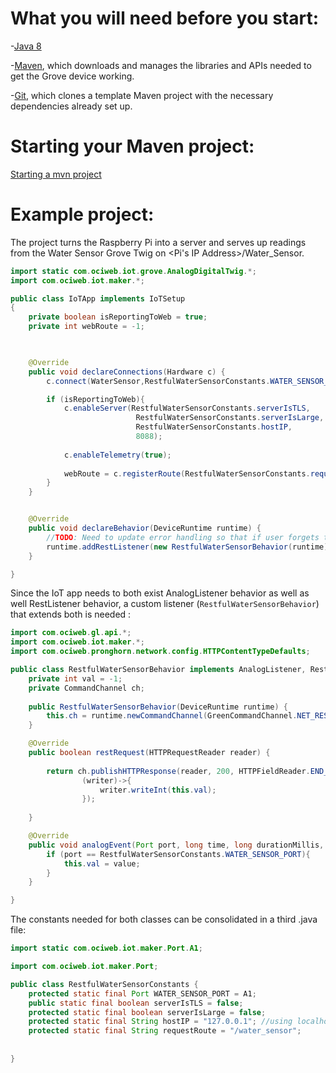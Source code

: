 # What you will need before you start:
-[Java 8](https://docs.oracle.com/javase/8/docs/technotes/guides/install/install_overview.html) 

-[Maven](https://maven.apache.org/install.html), which downloads and manages the libraries and APIs needed to get the Grove device working.

-[Git](https://git-scm.com/), which clones a template Maven project with the necessary dependencies already set up.

# Starting your Maven project: 
[Starting a mvn project](https://github.com/oci-pronghorn/FogLighter/blob/master/README.md)

# Example project:

The project turns the Raspberry Pi into a server and serves up readings from the Water Sensor Grove Twig on  <Pi's IP Address>/Water_Sensor.

```java
import static com.ociweb.iot.grove.AnalogDigitalTwig.*;
import com.ociweb.iot.maker.*;

public class IoTApp implements IoTSetup
{
	private boolean isReportingToWeb = true;
	private int webRoute = -1;


	
	@Override
	public void declareConnections(Hardware c) {
		c.connect(WaterSensor,RestfulWaterSensorConstants.WATER_SENSOR_PORT);

		if (isReportingToWeb){
			c.enableServer(RestfulWaterSensorConstants.serverIsTLS, 
							RestfulWaterSensorConstants.serverIsLarge,
							RestfulWaterSensorConstants.hostIP,
							8088);	
			
			c.enableTelemetry(true);
			
			webRoute = c.registerRoute(RestfulWaterSensorConstants.requestRoute);
		}
	}


	@Override
	public void declareBehavior(DeviceRuntime runtime) {
		//TODO: Need to update error handling so that if user forgets to include webroute, it's obvious
		runtime.addRestListener(new RestfulWaterSensorBehavior(runtime), webRoute);
	}

}

```

Since the IoT app needs to both exist AnalogListener behavior as well as well RestListener behavior, a custom listener (```RestfulWaterSensorBehavior```) that extends both is needed :

```java
import com.ociweb.gl.api.*;
import com.ociweb.iot.maker.*;
import com.ociweb.pronghorn.network.config.HTTPContentTypeDefaults;

public class RestfulWaterSensorBehavior implements AnalogListener, RestListener  {
	private int val = -1;
	private CommandChannel ch;
	
	public RestfulWaterSensorBehavior(DeviceRuntime runtime) {
		this.ch = runtime.newCommandChannel(GreenCommandChannel.NET_RESPONDER | GreenCommandChannel.DYNAMIC_MESSAGING); 
	}	

	@Override
	public boolean restRequest(HTTPRequestReader reader) {
		
		return ch.publishHTTPResponse(reader, 200, HTTPFieldReader.END_OF_RESPONSE | HTTPFieldReader.CLOSE_CONNECTION, HTTPContentTypeDefaults.HTML,
				(writer)->{
					writer.writeInt(this.val);
				});
		
	}

	@Override
	public void analogEvent(Port port, long time, long durationMillis, int average, int value) {
		if (port == RestfulWaterSensorConstants.WATER_SENSOR_PORT){
			this.val = value;
		}
	}

}
```

The constants needed for both classes can be consolidated in a third .java file:
```java
import static com.ociweb.iot.maker.Port.A1;

import com.ociweb.iot.maker.Port;

public class RestfulWaterSensorConstants {
	protected static final Port WATER_SENSOR_PORT = A1;
	public static final boolean serverIsTLS = false;
	protected static final boolean serverIsLarge = false;
	protected static final String hostIP = "127.0.0.1"; //using localhost as server	
	protected static final String requestRoute = "/water_sensor";
	
	
}
```
